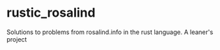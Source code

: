 # rustic_rosalind
Solutions to problems from rosalind.info in the rust language. A leaner's project

